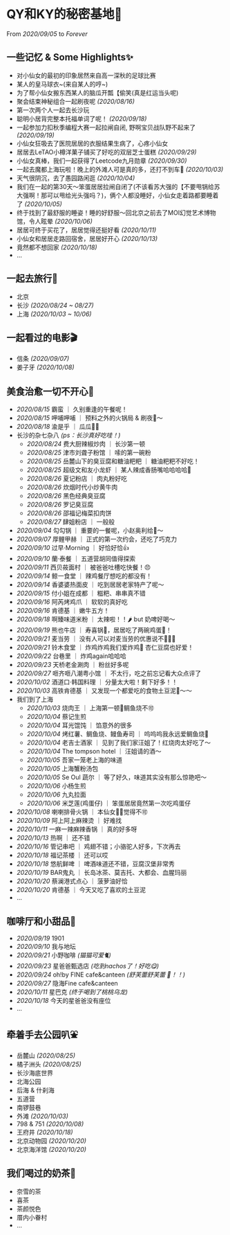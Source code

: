 # QY和KY的秘密基地🧡
From _2020/09/05_ to _Forever_

## 一些记忆 & Some Highlights✨
- 对小仙女的最初的印象居然来自高一深秋的足球比赛
- 某人的皇马球衣~(来自某人的哼~)
- 为了帮小仙女搬东西某人的脑瓜开瓢【偷笑(真是红运当头呢)
- 聚会结束神秘组合一起刷夜呢 _(2020/08/16)_
- 第一次两个人一起去长沙玩
- 聪明小居背完整本托福单词了呢！ _(2020/09/18)_
- 一起参加力扣秋季编程大赛一起拉闸自闭, 野啊宝贝战队野不起来了 _(2020/09/19)_
- 小仙女狂吸去了医院居居的衣服结果生病了，心疼小仙女
- 居居去LeTAO小樽洋菓子铺买了好吃的双层芝士蛋糕 _(2020/09/29)_
- 小仙女真棒，我们一起获得了Leetcode九月勋章 _(2020/09/30)_
- 一起去魔都上海玩啦！晚上的外滩人可是真的多，还打不到车🚗 _(2020/10/03)_
- 天气很阴沉，去了愚园路闲逛  _(2020/10/04)_
- 我们在一起的第30天～笨蛋居居拉闸自闭了(不该看苏大强的【不要甩锅给苏大强啊！那可以甩给光头强吗？)，俩个人都没睡好，小仙女走着路都要睡着了 _(2020/10/05)_
- 终于找到了最舒服的睡姿！睡的好舒服～回北京之前去了MOI幻觉艺术博物馆，令人眩晕 _(2020/10/06)_
- 居居可终于买花了，居居觉得还挺好看 _(2020/10/11)_
- 小仙女和居居走路回宿舍，居居好开心 _(2020/10/13)_
- 竟然都不想回家 _(2020/10/18)_
- ...

## 一起去旅行🧳
- 北京
- 长沙 _(2020/08/24 ~ 08/27)_
- 上海 _(2020/10/03 ~ 10/06)_

## 一起看过的电影🎬
- 信条 _(2020/09/07)_
- 姜子牙 _(2020/10/08)_

## 美食治愈一切不开心🍜
- _2020/08/15_ 霸蛮 ｜ 久别重逢的午餐呢！
- _2020/08/15_ 呷哺呷哺 ｜ 预料之外的火锅局 & 刷夜🍺～
- _2020/08/18_ 渝是乎 ｜ 瓜瓜🍉🍉
- 长沙的杂七杂八 _(ps：长沙真好吃哇！)_
  - _2020/08/24_ 费大厨辣椒炒肉 ｜ 长沙第一顿 
  - _2020/08/25_ 津市刘聋子粉馆 ｜ 嗦的第一碗粉
  - _2020/08/25_ 岳麓山下的臭豆腐和糖油粑粑 ｜ 糖油粑粑不好吃！
  - _2020/08/25_ 超级文和友小龙虾 ｜ 某人辣成香肠嘴哈哈哈哈🦞
  - _2020/08/26_ 夏记粉店 ｜ 肉丸粉好吃
  - _2020/08/26_ 炊烟时代小炒黄牛肉 
  - _2020/08/26_ 黑色经典臭豆腐 
  - _2020/08/26_ 罗记臭豆腐 
  - _2020/08/26_ 邵福记梅菜扣肉饼 
  - _2020/08/27_ 肆姐粉店 ｜ 一般般 
- _2020/09/04_ 勾勾锅 ｜ 重要的一餐呢，小赵奥利给💪～
- _2020/09/07_ 厚鲤甲赫 ｜ 正式的第一次约会，还吃了巧克力
- _2020/09/10_ 过早·Morning ｜ 好恰好恰👍
- _2020/09/10_ 蘭·泰餐 ｜ 五道营胡同值得探索
- _2020/09/11_ 西贝莜面村 ｜ 被爸爸吐槽吃快餐！😠
- _2020/09/14_ 鲸一食堂 ｜ 辣鸡餐厅想吃的都没有！
- _2020/09/14_ 香婆婆热面皮 ｜ 吃到居居老家特产了呢～
- _2020/09/15_ 付小姐在成都 ｜ 糍粑、串串真不错
- _2020/09/16_ 阿芮烤鸡爪 ｜ 软软的真好吃
- _2020/09/16_ 肯德基 ｜ 嫩牛五方！
- _2020/09/18_ 啊臻味道米粉 ｜ 太辣啦！！🌶️ but 奶啤好喝～
- _2020/09/19_ 熊也牛店 ｜ 寿喜锅🍲，居居吃了两碗鸡蛋🥚！
- _2020/09/21_ 麦当劳 ｜ 没有人可以对麦当劳的优惠说不🙅🙅‍♂️
- _2020/09/21_ 铃木食堂 ｜ 炸鸡炸鸡我们爱炸鸡🍗 杏仁豆腐也好爱！
- _2020/09/22_ 台巷里 ｜ 炸鸡again哈哈哈
- _2020/09/23_ 天桥老金涮肉 ｜ 粉丝好多呢
- _2020/09/27_ 咂齐咂八潮粤小馆 ｜ 不太行，吃之前忘记看大众点评了
- _2020/10/02_ 酒道口·韩国料理 ｜ 分量太大啦！剩下好多！！
- _2020/10/03_ 高铁肯德基 ｜ 又发现一个都爱吃的食物土豆泥🥔～～
- 我们到了上海
  - _2020/10/03_ 烧肉王 ｜ 上海第一顿🥩鲷鱼烧不🉑️
  - _2020/10/04_ 蔡记生煎
  - _2020/10/04_ 耳光馄饨 ｜ 馅意外的很多
  - _2020/10/04_ 烤红薯、鲷鱼烧、鳗鱼寿司 ｜ 呜呜呜我永远爱鲷鱼烧🍡
  - _2020/10/04_ 老吉士酒家 ｜ 见到了我们家汪姐了！红烧肉太好吃了～
  - _2020/10/04_ The tompson hotel ｜ 汪姐请的酒～
  - _2020/10/05_ 吾家一笼老上海的味道
  - _2020/10/05_ 上海蟹粉汤包
  - _2020/10/05_ Se Oul 蔬尔 ｜ 等了好久，味道其实没有那么惊艳吧～
  - _2020/10/06_ 小杨生煎 
  - _2020/10/06_ 九丸拉面
  - _2020/10/06_ 米芝莲(鸡蛋仔) ｜ 笨蛋居居竟然第一次吃鸡蛋仔 
- _2020/10/08_ 喇喇排骨火锅 ｜ 本仙女🧚‍♀️觉得不🉑️
- _2020/10/09_ 阿上阿上麻辣烫 ｜ 好难找
- _2020/10/11_ 一麻一辣麻辣香锅 ｜ 真的好多呀
- _2020/10/13_ 热啊 ｜ 还不错
- _2020/10/16_ 管记串吧 ｜ 鸡翅不错；小骆驼人好多，下次再去
- _2020/10/18_ 福记茶楼 ｜ 还可以哎
- _2020/10/18_ 悠航鲜啤 ｜ 啤酒味道还不错，豆腐汉堡非常秀
- _2020/10/19_ BAR鬼丸 ｜ 长岛冰茶、莫吉托、大都会、血腥玛丽
- _2020/10/20_ 蔡澜港式点心 ｜ 菠萝油好恰
- _2020/10/20_ 肯德基 ｜ 今天又吃了喜欢的土豆泥
- ...

## 咖啡厅和小甜品🍰
- _2020/09/19_ 1901
- _2020/09/10_ 我与地坛
- _2020/09/21_ 小野咖啡 _(猫猫可爱🐈)_
- _2020/09/23_ 星爸爸甄选店 _(吃到nachos了！好吃😋)_
- _2020/09/24_ oh!by FINE cafe&canteen _(舒芙蕾舒芙蕾 🍮！！)_
- _2020/09/27_ 隐海Fine cafe&canteen
- _2020/10/11_ 星巴克 _(终于喝到了桃桃乌龙)_
- _2020/10/18_ 今天的星爸爸没有座位
- ...

## 牵着手去公园叭⛲️
- 岳麓山 _(2020/08/25)_
- 橘子洲头 _(2020/08/25)_
- 长沙海底世界
- 北海公园
- 后海 & 什刹海
- 五道营
- 南锣鼓巷
- 外滩 _(2020/10/03)_
- 798 & 751 _(2020/10/08)_
- 王府井 _(2020/10/18)_
- 北京动物园 _(2020/10/20)_
- 北京海洋馆 _(2020/10/20)_

## 我们喝过的奶茶🥛
- 奈雪的茶
- 喜茶
- 茶颜悦色
- 厝内小眷村
- ...
